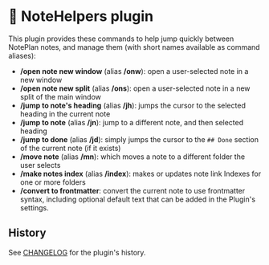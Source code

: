 # 📙 NoteHelpers plugin
This plugin provides these commands to help jump quickly between NotePlan notes, and manage them (with short names available as command aliases):
- **/open note new window** (alias **/onw**): open a user-selected note in a new window
- **/open note new split** (alias **/ons**): open a user-selected note in a new split of the main window
- **/jump to note's heading** (alias **/jh**): jumps the cursor to the selected heading in the current note
- **/jump to note** (alias **/jn**): jump to a different note, and then selected heading
- **/jump to done** (alias **/jd**): simply jumps the cursor to the `## Done` section of the current note (if it exists)
- **/move note** (alias **/mn**): which moves a note to a different folder the user selects
- **/make notes index** (alias **/index**): makes or updates note link Indexes for one or more folders
- **/convert to frontmatter**: convert the current note to use frontmatter syntax, including optional default text that can be added in the Plugin's settings.

## History
See [CHANGELOG](CHANGELOG.md) for the plugin's history.
